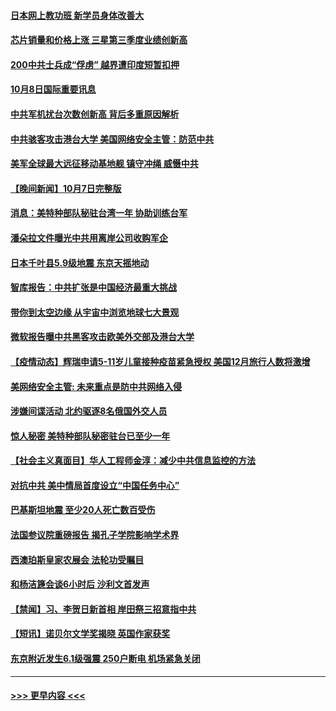 #### [日本网上教功班 新学员身体改善大](../pages/prog202/a103237679.md?t=10082001) 
#### [芯片销量和价格上涨 三星第三季度业绩创新高](../pages/prog202/a103237806.md?t=10082001) 
#### [200中共士兵成“俘虏” 越界遭印度短暂扣押](../pages/prog202/a103237712.md?t=10082001) 
#### [10月8日国际重要讯息](../pages/prog202/a103237707.md?t=10082001) 
#### [中共军机扰台次数创新高 背后多重原因解析](../pages/prog202/a103237641.md?t=10082001) 
#### [中共骇客攻击港台大学 美国网络安全主管：防范中共](../pages/prog202/a103237250.md?t=10082001) 
#### [美军全球最大远征移动基地舰 镇守冲绳 威慑中共](../pages/prog202/a103237355.md?t=10082001) 
#### [【晚间新闻】10月7日完整版](../pages/prog202/a103237452.md?t=10082001) 
#### [消息：美特种部队秘驻台湾一年 协助训练台军](../pages/prog202/a103237440.md?t=10082001) 
#### [潘朵拉文件曝光中共用离岸公司收购军企](../pages/prog202/a103237457.md?t=10082001) 
#### [日本千叶县5.9级地震 东京天摇地动](../pages/prog202/a103237299.md?t=10082001) 
#### [智库报告：中共扩张是中国经济最重大挑战](../pages/prog202/a103237310.md?t=10082001) 
#### [带你到太空边缘 从宇宙中浏览地球七大景观](../pages/prog202/a103237276.md?t=10082001) 
#### [微软报告曝中共黑客攻击欧美外交部及港台大学](../pages/prog202/a103237152.md?t=10082001) 
#### [【疫情动态】辉瑞申请5-11岁儿童接种疫苗紧急授权 美国12月旅行人数将激增](../pages/prog202/a103237253.md?t=10082001) 
#### [美网络安全主管: 未来重点是防中共网络入侵](../pages/prog202/a103237248.md?t=10082001) 
#### [涉嫌间谍活动 北约驱逐8名俄国外交人员](../pages/prog202/a103237242.md?t=10082001) 
#### [惊人秘密 美特种部队秘密驻台已至少一年](../pages/prog202/a103237244.md?t=10082001) 
#### [【社会主义真面目】华人工程师金淳：减少中共信息监控的方法](../pages/prog202/a103237220.md?t=10082001) 
#### [对抗中共 美中情局首度设立“中国任务中心”](../pages/prog202/a103237227.md?t=10082001) 
#### [巴基斯坦地震 至少20人死亡数百受伤](../pages/prog202/a103237199.md?t=10082001) 
#### [法国参议院重磅报告 揭孔子学院影响学术界](../pages/prog202/a103237181.md?t=10082001) 
#### [西澳珀斯皇家农展会 法轮功受瞩目](../pages/prog202/a103237190.md?t=10082001) 
#### [和杨洁篪会谈6小时后 沙利文首发声](../pages/prog202/a103237115.md?t=10082001) 
#### [【禁闻】习、李贺日新首相 岸田祭三招意指中共](../pages/prog202/a103237000.md?t=10082001) 
#### [【短讯】诺贝尔文学奖揭晓 英国作家获奖](../pages/prog202/a103237055.md?t=10082001) 
#### [东京附近发生6.1级强震 250户断电 机场紧急关闭](../pages/prog202/a103236945.md?t=10082001) 

----
#### [ >>> 更早内容 <<< ](../indexes/prog202-earlier.md)

